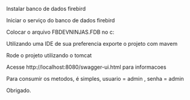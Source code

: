 Instalar banco de dados firebird

Iniciar o serviço do banco de dados firebird

Colocar o arquivo FBDEVNINJAS.FDB no c:

Utilizando uma IDE de sua preferencia exporte o projeto com mavem

Rode o projeto utilizando o tomcat

Acesse http://localhost:8080/swagger-ui.html  para informacoes

Para consumir os metodos, é simples, usuario = admin , senha = admin

Obrigado.

